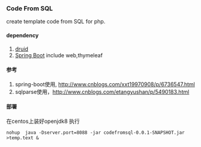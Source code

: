 ### Code From SQL
create template code from SQL for php.

#### dependency
1. [druid](https://github.com/alibaba/druid)
2. [Spring Boot](http://projects.spring.io/spring-boot/) include web,thymeleaf

#### 参考
1. spring-boot使用, http://www.cnblogs.com/xxt19970908/p/6736547.html
2. sqlparse使用，http://www.cnblogs.com/etangyushan/p/5490183.html

#### 部署
在centos上装好openjdk8
执行
```
nohup  java -Dserver.port=8088 -jar codefromsql-0.0.1-SNAPSHOT.jar >temp.text &
```